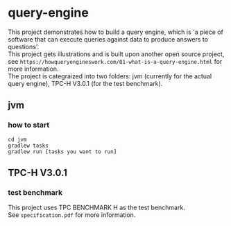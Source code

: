 # query-engine
This project demonstrates how to build a query engine, which is 'a piece of software that can execute queries against data to produce answers to questions'.  
This project gets illustrations and is built upon another open source project, see `https://howqueryengineswork.com/01-what-is-a-query-engine.html` for more information.  
The project is categraized into two folders: jvm (currently for the actual query engine), TPC-H V3.0.1 (for the test benchmark).  

## jvm
### how to start
`cd jvm`  
`gradlew tasks`  
`gradlew run [tasks you want to run]`

## TPC-H V3.0.1
### test benchmark
This project uses TPC BENCHMARK H as the test benchmark.  
See `specification.pdf` for more information.
